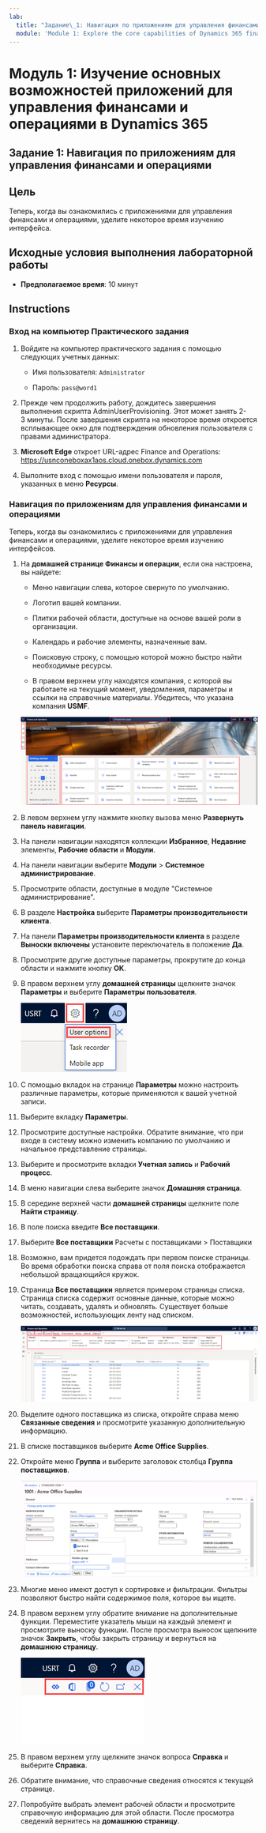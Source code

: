 ```yaml
---
lab:
  title: "Задание\_1: Навигация по приложениям для управления финансами и операциями"
  module: 'Module 1: Explore the core capabilities of Dynamics 365 finance and operations apps'
---
```


# Модуль 1: Изучение основных возможностей приложений для управления финансами и операциями в Dynamics 365

## Задание 1: Навигация по приложениям для управления финансами и операциями

## Цель

Теперь, когда вы ознакомились с приложениями для управления финансами и операциями, уделите некоторое время изучению интерфейса.

## Исходные условия выполнения лабораторной работы

- **Предполагаемое время**: 10 минут

## Instructions

### Вход на компьютер Практического задания

1.  Войдите на компьютер практического задания с помощью следующих учетных данных:

    - Имя пользователя: `Administrator`

    - Пароль: `pass@word1`

1.  Прежде чем продолжить работу, дождитесь завершения выполнения скрипта AdminUserProvisioning. Этот может занять 2-3 минуты. После завершения скрипта на некоторое время откроется всплывающее окно для подтверждения обновления пользователя с правами администратора. 

1.  **Microsoft Edge** откроет URL-адрес Finance and Operations: <https://usnconeboxax1aos.cloud.onebox.dynamics.com>

1.  Выполните вход с помощью имени пользователя и пароля, указанных в меню **Ресурсы**. 


### Навигация по приложениям для управления финансами и операциями

Теперь, когда вы ознакомились с приложениями для управления финансами и операциями, уделите некоторое время изучению интерфейсов.

1.  На **домашней странице Финансы и операции**, если она настроена, вы найдете:

    - Меню навигации слева, которое свернуто по умолчанию.

    - Логотип вашей компании.

    - Плитки рабочей области, доступные на основе вашей роли в организации.

    - Календарь и рабочие элементы, назначенные вам.

    - Поисковую строку, с помощью которой можно быстро найти необходимые ресурсы.

    - В правом верхнем углу находятся компания, с которой вы работаете на текущий момент, уведомления, параметры и ссылки на справочные материалы. Убедитесь, что указана компания **USMF**.

    ![Снимок экрана: домашняя страница Dynamics 365 для управления финансами и операциями с выделенными областями.](./media/lab-navigate-finance-and-operations-apps-04.png)

2.  В левом верхнем углу нажмите кнопку вызова меню **Развернуть панель навигации**.

3.  На панели навигации находятся коллекции **Избранное**, **Недавние** элементы, **Рабочие области** и **Модули**.

4.  На панели навигации выберите **Модули** > **Системное администрирование**.

5.  Просмотрите области, доступные в модуле "Системное администрирование".

6.  В разделе **Настройка** выберите **Параметры производительности клиента**.

7.  На панели **Параметры производительности клиента** в разделе **Выноски включены** установите переключатель в положение **Да**.

8.  Просмотрите другие доступные параметры, прокрутите до конца области и нажмите кнопку **ОК**.

9.  В правом верхнем углу **домашней страницы** щелкните значок **Параметры** и выберите **Параметры пользователя**.

    ![Снимок экрана: значок Параметры и раскрывающийся список параметров Пользователя.](./media/lab-navigate-finance-and-operations-apps-05.png)

10. С помощью вкладок на странице **Параметры** можно настроить различные параметры, которые применяются к вашей учетной записи.

11. Выберите вкладку **Параметры**.

12. Просмотрите доступные настройки. Обратите внимание, что при входе в систему можно изменить компанию по умолчанию и начальное представление страницы.

13. Выберите и просмотрите вкладки **Учетная запись** и **Рабочий процесс**.

14. В меню навигации слева выберите значок **Домашняя страница**.

15. В середине верхней части **домашней страницы** щелкните поле **Найти страницу**.

16. В поле поиска введите **Все поставщики**.

17. Выберите **Все поставщики** Расчеты с поставщиками > Поставщики

18. Возможно, вам придется подождать при первом поиске страницы. Во время обработки поиска справа от поля поиска отображается небольшой вращающийся кружок.

19. Страница **Все поставщики** является примером страницы списка. Страница списка содержит основные данные, которые можно читать, создавать, удалять и обновлять. Существует больше возможностей, использующих ленту над списком.

    ![Снимок экрана: список всех поставщиков с выделенными функциями меню.](./media/lab-navigate-finance-and-operations-apps-06.png)

20. Выделите одного поставщика из списка, откройте справа меню **Связанные сведения** и просмотрите указанную дополнительную информацию.

21. В списке поставщиков выберите **Acme Office Supplies**.

22. Откройте меню **Группа** и выберите заголовок столбца **Группа поставщиков**.

    ![Снимок экрана: заголовок столбца группы поставщиков для Acme Office Supplies.](./media/lab-navigate-finance-and-operations-apps-07.png)

23. Многие меню имеют доступ к сортировке и фильтрации. Фильтры позволяют быстро найти содержимое поля, которое вы ищете.

24. В правом верхнем углу обратите внимание на дополнительные функции. Переместите указатель мыши на каждый элемент и просмотрите выноску функции. После просмотра выносок щелкните значок **Закрыть**, чтобы закрыть страницу и вернуться на **домашнюю страницу**.

    ![Снимок экрана: верхнее правое меню страницы списка, показывающее дополнительные функции для подключения к Power Apps и приложениям Office, странице обновления вложения документа, а также кнопки "Открыть в новом окне" и "Закрыть".](./media/lab-navigate-finance-and-operations-apps-08.png)

25. В правом верхнем углу щелкните значок вопроса **Справка** и выберите **Справка**.

26. Обратите внимание, что справочные сведения относятся к текущей странице.

27. Попробуйте выбрать элемент рабочей области и просмотрите справочную информацию для этой области. После просмотра сведений вернитесь на **домашнюю страницу**.

